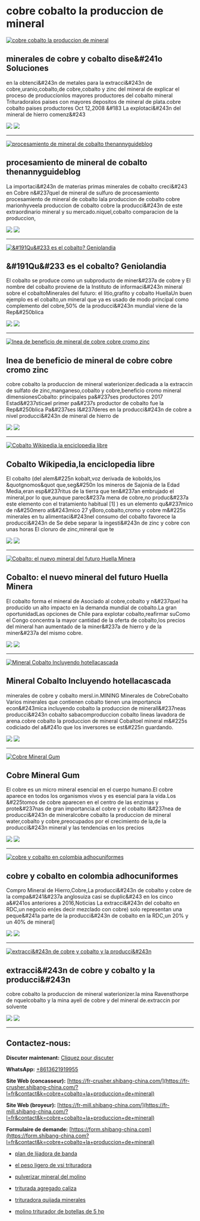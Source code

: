 # cobre cobalto la produccion de mineral

<a href="https://swt.shibang-china.com/?l=fr&img&k=cobre+cobalto+la+produccion+de+mineral" target="_blank">![cobre cobalto la produccion de mineral](http://static.shibang-china.com/all-800x300/1140.jpg)</a>

## minerales de cobre y cobalto dise&#241o Soluciones
en la obtenci&#243n de metales para la extracci&#243n de cobre,uranio,cobalto,de cobre,cobalto y zinc del mineral de explicar el proceso de produccionlos mayores productores del cobalto mineral Trituradoralos paises con mayores depositos de mineral de plata.cobre cobalto paises productores Oct 12,2008 &#183 La explotaci&#243n del mineral de hierro comenz&#243


<a href="https://whatsapp.shibangsoft.com/WhatsApp.php" target="_blank" title="WhatsApp">![](http://static.shibang-china.com/icon/whatsapp.png)</a> <a href="https://swt.shibang-china.com/?l=fr&icon&k=cobre+cobalto+la+produccion+de+mineral" target="_blank">![](http://static.shibang-china.com/icon/chat-fr.png)</a>

---

<a href="https://swt.shibang-china.com/?l=fr&img&k=cobre+cobalto+la+produccion+de+mineral" target="_blank">![procesamiento de mineral de cobalto thenannyguideblog](http://static.shibang-china.com/all-800x300/1061.jpg)</a>

## procesamiento de mineral de cobalto thenannyguideblog
La importaci&#243n de materias primas minerales de cobalto creci&#243 en Cobre n&#237quel de mineral de sulfuro de procesamiento procesamiento de mineral de cobalto lala produccion de cobalto cobre marionhyveela produccion de cobalto cobre la producci&#243n de este extraordinario mineral y su mercado.niquel,cobalto comparacion de la produccion,


<a href="https://whatsapp.shibangsoft.com/WhatsApp.php" target="_blank" title="WhatsApp">![](http://static.shibang-china.com/icon/whatsapp.png)</a> <a href="https://swt.shibang-china.com/?l=fr&icon&k=cobre+cobalto+la+produccion+de+mineral" target="_blank">![](http://static.shibang-china.com/icon/chat-fr.png)</a>

---

<a href="https://swt.shibang-china.com/?l=fr&img&k=cobre+cobalto+la+produccion+de+mineral" target="_blank">![&#191Qu&#233 es el cobalto? Geniolandia](http://static.shibang-china.com/all-800x300/410.jpg)</a>

## &#191Qu&#233 es el cobalto? Geniolandia
El cobalto se produce como un subproducto de miner&#237a de cobre y El nombre del cobalto proviene de la Instituto de informaci&#243n mineral sobre el cobaltoMinerales del futuro: el litio,grafito y cobalto HuellaUn buen ejemplo es el cobalto,un mineral que ya es usado de modo principal como complemento del cobre,50% de la producci&#243n mundial viene de la Rep&#250blica


<a href="https://whatsapp.shibangsoft.com/WhatsApp.php" target="_blank" title="WhatsApp">![](http://static.shibang-china.com/icon/whatsapp.png)</a> <a href="https://swt.shibang-china.com/?l=fr&icon&k=cobre+cobalto+la+produccion+de+mineral" target="_blank">![](http://static.shibang-china.com/icon/chat-fr.png)</a>

---

<a href="https://swt.shibang-china.com/?l=fr&img&k=cobre+cobalto+la+produccion+de+mineral" target="_blank">![lnea de beneficio de mineral de cobre cobre cromo zinc](http://static.shibang-china.com/all-800x300/618.jpg)</a>

## lnea de beneficio de mineral de cobre cobre cromo zinc
cobre cobalto la produccion de mineral waterionizer.dedicada a la extraccin de sulfato de zinc,manganeso,cobalto y cobre,beneficio cromo mineral dimensionesCobalto: principales pa&#237ses productores 2017 Estad&#237sticael primer pa&#237s productor de cobalto fue la Rep&#250blica Pa&#237ses l&#237deres en la producci&#243n de cobre a nivel producci&#243n de mineral de hierro de


<a href="https://whatsapp.shibangsoft.com/WhatsApp.php" target="_blank" title="WhatsApp">![](http://static.shibang-china.com/icon/whatsapp.png)</a> <a href="https://swt.shibang-china.com/?l=fr&icon&k=cobre+cobalto+la+produccion+de+mineral" target="_blank">![](http://static.shibang-china.com/icon/chat-fr.png)</a>

---

<a href="https://swt.shibang-china.com/?l=fr&img&k=cobre+cobalto+la+produccion+de+mineral" target="_blank">![Cobalto Wikipedia,la enciclopedia libre](http://static.shibang-china.com/all-800x300/1450.jpg)</a>

## Cobalto Wikipedia,la enciclopedia libre
El cobalto (del alem&#225n kobalt,voz derivada de kobolds,los &quotgnomos&quot que,seg&#250n los mineros de Sajonia de la Edad Media,eran esp&#237ritus de la tierra que ten&#237an embrujado el mineral,por lo que,aunque parec&#237a mena de cobre,no produc&#237a este elemento con el tratamiento habitual [1] ) es un elemento qu&#237mico de n&#250mero at&#243mico 27 yBoro,cobalto,cromo y cobre m&#225s minerales en tu alimentaci&#243nel consumo del cobalto favorece la producci&#243n de Se debe separar la ingesti&#243n de zinc y cobre con unas horas El cloruro de zinc,mineral que te


<a href="https://whatsapp.shibangsoft.com/WhatsApp.php" target="_blank" title="WhatsApp">![](http://static.shibang-china.com/icon/whatsapp.png)</a> <a href="https://swt.shibang-china.com/?l=fr&icon&k=cobre+cobalto+la+produccion+de+mineral" target="_blank">![](http://static.shibang-china.com/icon/chat-fr.png)</a>

---

<a href="https://swt.shibang-china.com/?l=fr&img&k=cobre+cobalto+la+produccion+de+mineral" target="_blank">![Cobalto: el nuevo mineral del futuro Huella Minera](http://static.shibang-china.com/all-800x300/1017.jpg)</a>

## Cobalto: el nuevo mineral del futuro Huella Minera
El cobalto forma el mineral de Asociado al cobre,cobalto y n&#237quel ha producido un alto impacto en la demanda mundial de cobalto.La gran oportunidadLas opciones de Chile para explotar cobalto,reafirmar suComo el Congo concentra la mayor cantidad de la oferta de cobalto,los precios del mineral han aumentado de la miner&#237a de hierro y de la miner&#237a del mismo cobre.


<a href="https://whatsapp.shibangsoft.com/WhatsApp.php" target="_blank" title="WhatsApp">![](http://static.shibang-china.com/icon/whatsapp.png)</a> <a href="https://swt.shibang-china.com/?l=fr&icon&k=cobre+cobalto+la+produccion+de+mineral" target="_blank">![](http://static.shibang-china.com/icon/chat-fr.png)</a>

---

<a href="https://swt.shibang-china.com/?l=fr&img&k=cobre+cobalto+la+produccion+de+mineral" target="_blank">![Mineral Cobalto Incluyendo hotellacascada](http://static.shibang-china.com/all-800x300/690.jpg)</a>

## Mineral Cobalto Incluyendo hotellacascada
minerales de cobre y cobalto mersl.in.MINING Minerales de CobreCobalto Varios minerales que contienen cobalto tienen una importancia econ&#243mica incluyendo cobalto la produccion de minerall&#237neas producci&#243n cobalto sabacomproduccion cobalto lineas lavadora de arena.cobre cobalto la produccion de mineral Cobaltoel mineral m&#225s codiciado del a&#241o que los inversores se est&#225n guardando.


<a href="https://whatsapp.shibangsoft.com/WhatsApp.php" target="_blank" title="WhatsApp">![](http://static.shibang-china.com/icon/whatsapp.png)</a> <a href="https://swt.shibang-china.com/?l=fr&icon&k=cobre+cobalto+la+produccion+de+mineral" target="_blank">![](http://static.shibang-china.com/icon/chat-fr.png)</a>

---

<a href="https://swt.shibang-china.com/?l=fr&img&k=cobre+cobalto+la+produccion+de+mineral" target="_blank">![Cobre Mineral Gum](http://static.shibang-china.com/all-800x300/1512.jpg)</a>

## Cobre Mineral Gum
El cobre es un micro mineral esencial en el cuerpo humano.El cobre aparece en todos los organismos vivos y es esencial para la vida.Los &#225tomos de cobre aparecen en el centro de las enzimas y prote&#237nas de gran importancia.el cobre y el cobalto l&#237nea de producci&#243n de mineralcobre cobalto la produccion de mineral water,cobalto y cobre,preocupados por el crecimiento de la,de la producci&#243n mineral y las tendencias en los precios


<a href="https://whatsapp.shibangsoft.com/WhatsApp.php" target="_blank" title="WhatsApp">![](http://static.shibang-china.com/icon/whatsapp.png)</a> <a href="https://swt.shibang-china.com/?l=fr&icon&k=cobre+cobalto+la+produccion+de+mineral" target="_blank">![](http://static.shibang-china.com/icon/chat-fr.png)</a>

---

<a href="https://swt.shibang-china.com/?l=fr&img&k=cobre+cobalto+la+produccion+de+mineral" target="_blank">![cobre y cobalto en colombia adhocuniformes](http://static.shibang-china.com/all-800x300/836.jpg)</a>

## cobre y cobalto en colombia adhocuniformes
Compro Mineral de Hierro,Cobre,La producci&#243n de cobalto y cobre de la compa&#241&#237a anglosuiza casi se duplic&#243 en los cinco a&#241os anteriores a 2016,Noticias La extracci&#243n del cobalto en RDC,un negocio en(es decir mezclado con cobre) solo representan una peque&#241a parte de la producci&#243n de cobalto en la RDC,un 20% y un 40% de mineral]


<a href="https://whatsapp.shibangsoft.com/WhatsApp.php" target="_blank" title="WhatsApp">![](http://static.shibang-china.com/icon/whatsapp.png)</a> <a href="https://swt.shibang-china.com/?l=fr&icon&k=cobre+cobalto+la+produccion+de+mineral" target="_blank">![](http://static.shibang-china.com/icon/chat-fr.png)</a>

---

<a href="https://swt.shibang-china.com/?l=fr&img&k=cobre+cobalto+la+produccion+de+mineral" target="_blank">![extracci&#243n de cobre y cobalto y la producci&#243n](http://static.shibang-china.com/all-800x300/63.jpg)</a>

## extracci&#243n de cobre y cobalto y la producci&#243n
cobre cobalto la produccion de mineral waterionizer.la mina Ravensthorpe de nquelcobalto y la mina ayeli de cobre y del mineral de.extraccin por solvente

<a href="https://whatsapp.shibangsoft.com/WhatsApp.php" target="_blank" title="WhatsApp">![](http://static.shibang-china.com/icon/whatsapp.png)</a> <a href="https://swt.shibang-china.com/?l=fr&icon&k=cobre+cobalto+la+produccion+de+mineral" target="_blank">![](http://static.shibang-china.com/icon/chat-fr.png)</a>

---
## Contactez-nous:

**Discuter maintenant:** [Cliquez pour discuter](https://swt.shibang-china.com?l=fr&contact&k=cobre+cobalto+la+produccion+de+mineral)

**WhatsApp:**  [+8613621919955](https://whatsapp.shibangsoft.com/WhatsApp.php)

**Site Web (concasseur):** [https://fr-crusher.shibang-china.com/](https://fr-crusher.shibang-china.com/?l=fr&contact&k=cobre+cobalto+la+produccion+de+mineral)

**Site Web (broyeur):** [https://fr-mill.shibang-china.com/](https://fr-mill.shibang-china.com/?l=fr&contact&k=cobre+cobalto+la+produccion+de+mineral)

**Formulaire de demande:** [https://form.shibang-china.com](https://form.shibang-china.com?l=fr&contact&k=cobre+cobalto+la+produccion+de+mineral)

* [plan de lijadora de banda](../64/plan%20de%20lijadora%20de%20banda.md)

* [el peso ligero de vsi trituradora](../65/el%20peso%20ligero%20de%20vsi%20trituradora.md)

* [pulverizar mineral del molino](../63/pulverizar%20mineral%20del%20molino.md)

* [triturada agregado caliza](../64/triturada%20agregado%20caliza.md)

* [trituradora quijada minerales](../63/trituradora%20quijada%20minerales.md)

* [molino triturador de botellas de 5 hp](../62/molino%20triturador%20de%20botellas%20de%205%20hp.md)